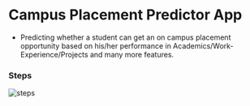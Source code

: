# Campus Placement Predictor App 

- Predicting whether a student can get an on campus placement opportunity based on his/her performance in Academics/Work-Experience/Projects and many more features.


### Steps

![steps]()
